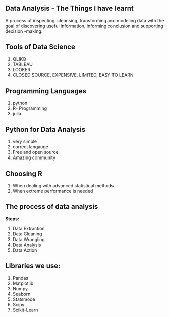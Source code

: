## **Data Analysis - The Things I have learnt**
A process of inspecting, cleansing, transforming and modeling data with the goal of discovering useful information, informing conclusion and supporting decision -making.
## **Tools of Data Science**
1. QLIKQ
2. TABLEAU
3. LOOKER
4. CLOSED SOURCE, EXPENSIVE, LIMITED, EASY TO LEARN
## **Programming Languages**
1. python
2. R- Programming
3. julia
## **Python for Data Analysis**
1. very simple
2. correct langauge
3. Free and open source
4. Amazing community
## **Choosing R**
1. When dealing with advanced statistical methods
2. When extreme performance is needed
## **The process of data analysis**
**Steps:**
1. Data Extraction
2. Data Cleaning
3. Data Wrangling
4. Data Analysis
5. Data Action
## **Libraries we use:**
1. Pandas
2. Matplotlib
3. Numpy
4. Seaborn
5. Statsmode
6. Scipy
7. Scikit-Learn
